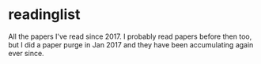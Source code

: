 # readinglist
All the papers I've read since 2017. I probably read papers before then too, but I did a paper purge in Jan 2017 and they have been accumulating again ever since.
